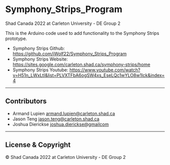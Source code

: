 # Symphony_Strips_Program
Shad Canada 2022 at Carleton University - DE Group 2

This is the Arduino code used to add functionality to the Symphony Strips prototype.

 - Symphony Strips Github: https://github.com/iWolf22/Symphony_Strips_Program
 - Symphony Strips Website: https://sites.google.com/carleton.shad.ca/symphony-strips/home
 - Symphony Strips Youtube: https://www.youtube.com/watch?v=H51n_LWxLtI&list=PLVXTFbA6ogSW4xs_EseLQc1wYLO8w1lck&index=4

---

## Contributors

- Armand Lupien <armand.lupien@carleton.shad.ca>
- Jason Teng <jason.teng@carleton.shad.ca>
- Joshua Dierickse <joshua.dierickse@gmailcom>

---

## License & Copyright

© Shad Canada 2022 at Carleton University - DE Group 2

